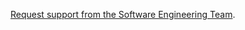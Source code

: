 [Request support from the Software Engineering Team](https://github.com/CU-DBMI/set-intake/issues/new/choose).
